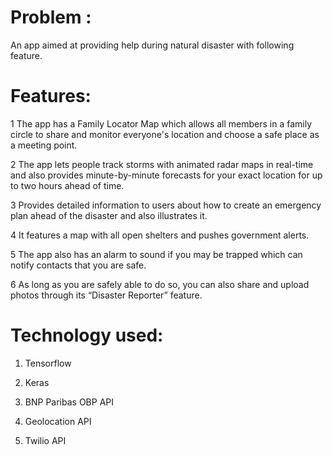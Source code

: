 # Problem : 
  An app aimed at providing help during natural disaster with following feature.

# Features:
  1 The app has a Family Locator Map which allows all members in a family circle to share and monitor everyone's location 
  and choose a safe place as a meeting point.

  2 The app lets people track storms with animated radar maps in real-time and also provides minute-by-minute 
  forecasts for your exact location for up to two hours ahead of time.
  
  3 Provides detailed information to users about how to create an emergency plan ahead of 
  the disaster and also illustrates it.

  4 It features a map with all open shelters and pushes government alerts. 

  5 The app also has an alarm to sound if you may be trapped which can notify contacts that you are safe. 

  6 As long as you are safely able to do so, you can also share and upload photos through its “Disaster Reporter” feature.

# Technology used:
  1. Tensorflow
  
  2. Keras
  
  3. BNP Paribas OBP API
  
  4. Geolocation API
  
  5. Twilio API
